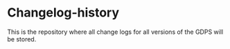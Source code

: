 # Changelog-history

This is the repository where all change logs for all versions of the GDPS will be stored.
